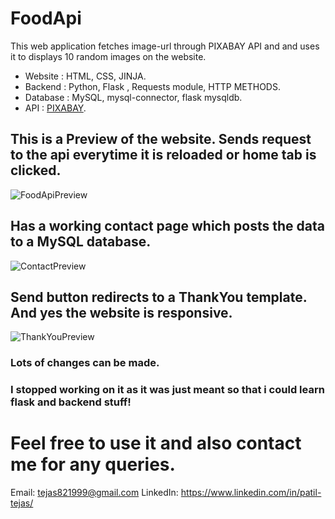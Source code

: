 # FoodApi
This web application fetches image-url through PIXABAY API and and uses it to displays 10 random images on the website.

- Website  : HTML, CSS, JINJA.
- Backend  : Python, Flask , Requests module, HTTP METHODS.
- Database : MySQL, mysql-connector, flask mysqldb.
- API : [PIXABAY](https://pixabay.com/service/about/api/).

## This is a Preview of the website. Sends request to the api everytime it is reloaded or home tab is clicked.
![FoodApiPreview](https://user-images.githubusercontent.com/49408999/125060289-d74b0b80-e0c9-11eb-97d0-1a7060ae7fc0.JPG)

## Has a working contact page which posts the data to a MySQL database.
![ContactPreview](https://user-images.githubusercontent.com/49408999/125060511-137e6c00-e0ca-11eb-93e3-a8e01eed85c3.JPG)

## Send button redirects to a ThankYou template. And yes the website is responsive.
![ThankYouPreview](https://user-images.githubusercontent.com/49408999/125060742-4c1e4580-e0ca-11eb-9427-99a4a93eb0a2.JPG)

### Lots of changes can be made.
### I stopped working on it as it was just meant so that i could learn flask and backend stuff!

# Feel free to use it and also contact me for any queries.
Email: tejas821999@gmail.com
LinkedIn: https://www.linkedin.com/in/patil-tejas/

